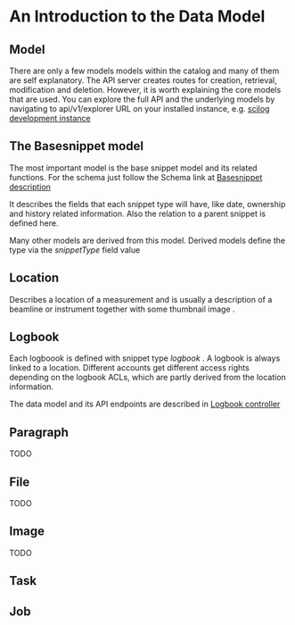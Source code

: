 # An Introduction to the Data Model

## Model

There are only a few models models within the catalog and many of them are self explanatory. The API server creates routes for creation, retrieval, modification and deletion. However, it is worth explaining the core models that are used. You can explore the full API and the underlying models by navigating to api/v1/explorer URL on your installed instance, e.g. [scilog development instance](https://scilog.development.psi.ch/api/v1/explorer)


## The Basesnippet model

The most important model is the base snippet model and its related functions. For the schema just follow the Schema link at [Basesnippet description](https://scilog.development.psi.ch/api/v1/explorer/#/BasesnippetController/BasesnippetController.find )

It describes the fields that each snippet type will have, like date, ownership and history related information. Also the relation to a parent snippet is defined here.

Many other models are derived from this model. Derived models define the type via the *snippetType* field value


## Location
Describes a location of a measurement and is usually a description of a beamline or instrument together with some thumbnail image .

## Logbook
Each logboook is defined with snippet type *logbook* . A logbook is always linked to a location. Different accounts get different access rights depending on the logbook ACLs, which are partly derived from the location information.

The data model and its API endpoints are described in [Logbook controller](https://scilog.development.psi.ch/api/v1/explorer/#/LogbookController/LogbookController.find)

## Paragraph
TODO

## File
TODO

## Image
TODO

## Task

## Job



